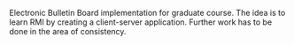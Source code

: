 Electronic Bulletin Board implementation for graduate course. The idea is to learn RMI by creating a client-server application. Further work has to be done in the area of consistency.